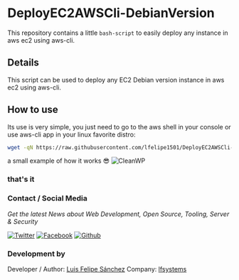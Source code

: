 # DeployEC2AWSCli-DebianVersion

This repository contains a little `bash-script` to easily deploy any instance in aws ec2 using aws-cli.

## Details

This script can be used to deploy any EC2 Debian version instance in aws ec2 using aws-cli.

## How to use

Its use is very simple, you just need to go to the aws shell in your console or use aws-cli app in your linux favorite distro:

```bash
wget -qN https://raw.githubusercontent.com/lfelipe1501/DeployEC2AWSCli-DebianVersion/main/DeployAWS-DBNBase.sh && chmod +x DeployAWS-DBNBase.sh && bash DeployAWS-DBNBase.sh
```

a small example of how it works :sunglasses:
![CleanWP](https://raw.githubusercontent.com/lfelipe1501/lfelipe-projects/master/cleanwp123.gif)

### that's it

### Contact / Social Media

*Get the latest News about Web Development, Open Source, Tooling, Server & Security*

[![Twitter](https://github.frapsoft.com/social/twitter.png)](https://twitter.com/lfelipe1501)
[![Facebook](https://github.frapsoft.com/social/facebook.png)](https://www.facebook.com/lfelipe1501)
[![Github](https://github.frapsoft.com/social/github.png)](https://github.com/lfelipe1501)

### Development by

Developer / Author: [Luis Felipe Sánchez](https://github.com/lfelipe1501)
Company: [lfsystems](https://www.lfsystems.com.co)

